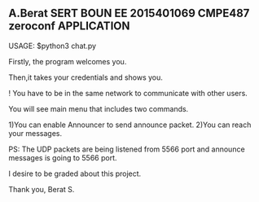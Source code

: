 A.Berat SERT
BOUN EE 
2015401069
CMPE487 zeroconf APPLICATION
-----------------------------------------------------

USAGE:
$python3 chat.py

Firstly, the program welcomes you.

Then,it takes your credentials and shows you.

! You have to be in the same network to communicate with other users.

You will see main menu that includes two commands.

1)You can enable Announcer to send announce packet. 
2)You can reach your messages.

PS: The UDP packets are being listened from 5566 port and announce messages is going to 5566 port. 

I desire to be graded about this project.

Thank you, Berat S.
